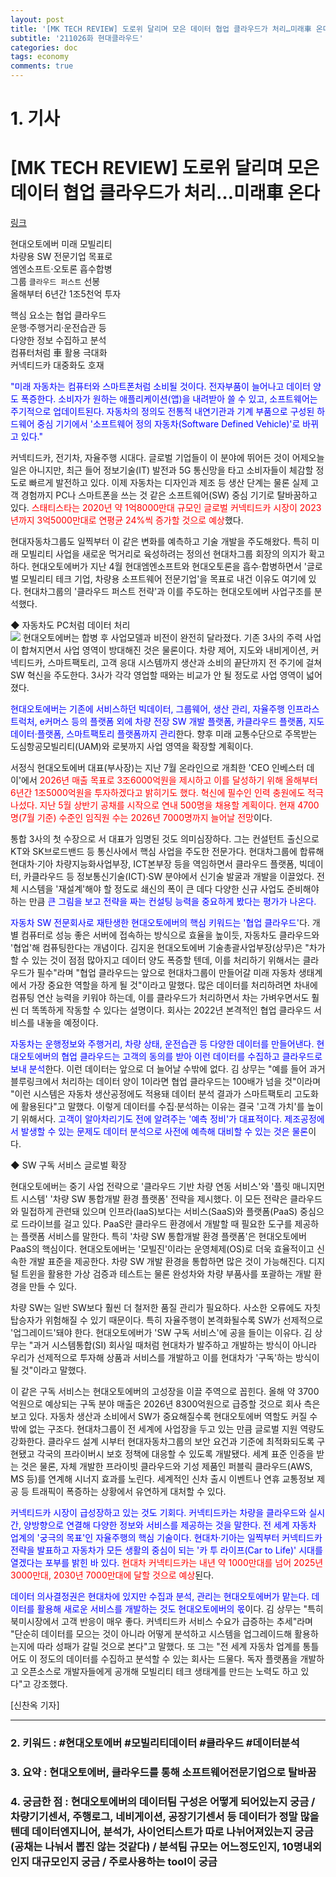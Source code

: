 ```yaml
---
layout: post
title: '[MK TECH REVIEW] 도로위 달리며 모은 데이터 협업 클라우드가 처리…미래車 온다'
subtitle: '211026화 현대클라우드'
categories: doc
tags: economy
comments: true
---
```


# 1. 기사
[MK TECH REVIEW] 도로위 달리며 모은 데이터 협업 클라우드가 처리…미래車 온다
==========
[링크](https://www.mk.co.kr/news/it/view/2021/10/967900/)


현대오토에버 미래 모빌리티   
차량용 SW 전문기업 목표로   
엠엔소프트·오토론 흡수합병   
그룹 `클라우드 퍼스트` 선봉   
올해부터 6년간 1조5천억 투자   

핵심 요소는 협업 클라우드   
운행·주행거리·운전습관 등   
다양한 정보 수집하고 분석   
컴퓨터처럼 車 활용 극대화   
커넥티드카 대중화도 호재   

<span style="color:blue">"미래 자동차는 컴퓨터와 스마트폰처럼 소비될 것이다. 전자부품이 늘어나고 데이터 양도 폭증한다. 소비자가 원하는 애플리케이션(앱)을 내려받아 쓸 수 있고, 소프트웨어는 주기적으로 업데이트된다. 자동차의 정의도 전통적 내연기관과 기계 부품으로 구성된 하드웨어 중심 기기에서 '소프트웨어 정의 자동차(Software Defined Vehicle)'로 바뀌고 있다."</span>   

커넥티드카, 전기차, 자율주행 시대다. 글로벌 기업들이 이 분야에 뛰어든 것이 어제오늘 일은 아니지만, 최근 들어 정보기술(IT) 발전과 5G 통신망을 타고 소비자들이 체감할 정도로 빠르게 발전하고 있다. 이제 자동차는 디자인과 제조 등 생산 단계는 물론 실제 고객 경험까지 PC나 스마트폰을 쓰는 것 같은 소프트웨어(SW) 중심 기기로 탈바꿈하고 있다. <span style="color:red">스태티스타는 2020년 약 1억8000만대 규모인 글로벌 커넥티드카 시장이 2023년까지 3억5000만대로 연평균 24%씩 증가할 것으로 예상</span>했다.   

현대자동차그룹도 일찍부터 이 같은 변화를 예측하고 기술 개발을 주도해왔다. 특히 미래 모빌리티 사업을 새로운 먹거리로 육성하려는 정의선 현대차그룹 회장의 의지가 확고하다. 현대오토에버가 지난 4월 현대엠엔소프트와 현대오토론을 흡수·합병하면서 '글로벌 모빌리티 테크 기업, 차량용 소프트웨어 전문기업'을 목표로 내건 이유도 여기에 있다. 현대차그룹의 '클라우드 퍼스트 전략'과 이를 주도하는 현대오토에버 사업구조를 분석했다.   

◆ 자동차도 PC처럼 데이터 처리   
<img src="/assets/img/211026Tue_HDcloud.png">
현대오토에버는 합병 후 사업모델과 비전이 완전히 달라졌다. 기존 3사의 주력 사업이 합쳐지면서 사업 영역이 방대해진 것은 물론이다. 차량 제어, 지도와 내비게이션, 커넥티드카, 스마트팩토리, 고객 응대 시스템까지 생산과 소비의 끝단까지 전 주기에 걸쳐 SW 혁신을 주도한다. 3사가 각각 영업할 때와는 비교가 안 될 정도로 사업 영역이 넓어졌다.   

<span style="color:blue">현대오토에버는 기존에 서비스하던 빅데이터, 그룹웨어, 생산 관리, 자율주행 인프라스트럭처, e커머스 등의 플랫폼 외에 차량 전장 SW 개발 플랫폼, 카클라우드 플랫폼, 지도 데이터·플랫폼, 스마트팩토리 플랫폼까지 관리</span>한다. 향후 미래 교통수단으로 주목받는 도심항공모빌리티(UAM)와 로봇까지 사업 영역을 확장할 계획이다.   

서정식 현대오토에버 대표(부사장)는 지난 7월 온라인으로 개최한 'CEO 인베스터 데이'에서 <span style="color:red">2026년 매출 목표로 3조6000억원을 제시하고 이를 달성하기 위해 올해부터 6년간 1조5000억원을 투자하겠다고 밝히기도 했다. 혁신에 필수인 인력 충원에도 적극 나섰다. 지난 5월 상반기 공채를 시작으로 연내 500명을 채용할 계획이다. 현재 4700명(7월 기준) 수준인 임직원 수는 2026년 7000명까지 늘어날 전망</span>이다.   

통합 3사의 첫 수장으로 서 대표가 임명된 것도 의미심장하다. 그는 컨설턴트 출신으로 KT와 SK브로드밴드 등 통신사에서 핵심 사업을 주도한 전문가다. 현대차그룹에 합류해 현대차·기아 차량지능화사업부장, ICT본부장 등을 역임하면서 클라우드 플랫폼, 빅데이터, 카클라우드 등 정보통신기술(ICT)·SW 분야에서 신기술 발굴과 개발을 이끌었다. 전체 시스템을 '재설계'해야 할 정도로 쇄신의 폭이 큰 데다 다양한 신규 사업도 준비해야 하는 만큼 <span style="color:blue">큰 그림을 보고 전략을 짜는 컨설팅 능력을 중요하게 봤다는 평가가 나온다.</span>   

<span style="color:blue">자동차 SW 전문회사로 재탄생한 현대오토에버의 핵심 키워드는 '협업 클라우드'</span>다. 개별 컴퓨터로 성능 좋은 서버에 접속하는 방식으로 효율을 높이듯, 자동차도 클라우드와 '협업'해 컴퓨팅한다는 개념이다. 김지윤 현대오토에버 기술총괄사업부장(상무)은 "차가 할 수 있는 것이 점점 많아지고 데이터 양도 폭증할 텐데, 이를 처리하기 위해서는 클라우드가 필수"라며 "협업 클라우드는 앞으로 현대차그룹이 만들어갈 미래 자동차 생태계에서 가장 중요한 역할을 하게 될 것"이라고 말했다. 많은 데이터를 처리하려면 차내에 컴퓨팅 연산 능력을 키워야 하는데, 이를 클라우드가 처리하면서 차는 가벼우면서도 훨씬 더 똑똑하게 작동할 수 있다는 설명이다. 회사는 2022년 본격적인 협업 클라우드 서비스를 내놓을 예정이다.   

<span style="color:blue">자동차는 운행정보와 주행거리, 차량 상태, 운전습관 등 다양한 데이터를 만들어낸다. 현대오토에버의 협업 클라우드는 고객의 동의를 받아 이런 데이터를 수집하고 클라우드로 보내 분석</span>한다. 이런 데이터는 앞으로 더 늘어날 수밖에 없다. 김 상무는 "예를 들어 과거 블루링크에서 처리하는 데이터 양이 1이라면 협업 클라우드는 100배가 넘을 것"이라며 "이런 시스템은 자동차 생산공정에도 적용돼 데이터 분석 결과가 스마트팩토리 고도화에 활용된다"고 말했다. 이렇게 데이터를 수집·분석하는 이유는 결국 '고객 가치'를 높이기 위해서다. <span style="color:blue">고객이 알아차리기도 전에 알려주는 '예측 정비'가 대표적이다. 제조공정에서 발생할 수 있는 문제도 데이터 분석으로 사전에 예측해 대비할 수 있는 것은 물론</span>이다.   

◆ SW 구독 서비스 글로벌 확장   

현대오토에버는 중기 사업 전략으로 '클라우드 기반 차량 연동 서비스'와 '플릿 매니지먼트 시스템' '차량 SW 통합개발 환경 플랫폼' 전략을 제시했다. 이 모든 전략은 클라우드와 밀접하게 관련돼 있으며 인프라(IaaS)보다는 서비스(SaaS)와 플랫폼(PaaS) 중심으로 드라이브를 걸고 있다. PaaS란 클라우드 환경에서 개발할 때 필요한 도구를 제공하는 플랫폼 서비스를 말한다. 특히 '차량 SW 통합개발 환경 플랫폼'은 현대오토에버 PaaS의 핵심이다. 현대오토에버는 '모빌진'이라는 운영체제(OS)로 더욱 효율적이고 신속한 개발 표준을 제공한다. 차량 SW 개발 환경을 통합하면 많은 것이 가능해진다. 디지털 트윈을 활용한 가상 검증과 테스트는 물론 완성차와 차량 부품사를 포괄하는 개발 환경을 만들 수 있다.   

차량 SW는 일반 SW보다 훨씬 더 철저한 품질 관리가 필요하다. 사소한 오류에도 자칫 탑승자가 위험해질 수 있기 때문이다. 특히 자율주행이 본격화될수록 SW가 선제적으로 '업그레이드'돼야 한다. 현대오토에버가 'SW 구독 서비스'에 공을 들이는 이유다. 김 상무는 "과거 시스템통합(SI) 회사일 때처럼 현대차가 발주하고 개발하는 방식이 아니라 우리가 선제적으로 투자해 상품과 서비스를 개발하고 이를 현대차가 '구독'하는 방식이 될 것"이라고 말했다.   

이 같은 구독 서비스는 현대오토에버의 고성장을 이끌 주역으로 꼽힌다. 올해 약 3700억원으로 예상되는 구독 분야 매출은 2026년 8300억원으로 급증할 것으로 회사 측은 보고 있다. 자동차 생산과 소비에서 SW가 중요해질수록 현대오토에버 역할도 커질 수밖에 없는 구조다. 현대차그룹이 전 세계에 사업장을 두고 있는 만큼 글로벌 지원 역량도 강화한다. 클라우드 설계 시부터 현대자동차그룹의 보안 요건과 기준에 최적화되도록 구현됐고 각국의 프라이버시 보호 정책에 대응할 수 있도록 개발됐다. 세계 표준 인증을 받는 것은 물론, 자체 개발한 프라이빗 클라우드와 기성 제품인 퍼블릭 클라우드(AWS, MS 등)를 연계해 시너지 효과를 노린다. 세계적인 신차 출시 이벤트나 연휴 교통정보 제공 등 트래픽이 폭증하는 상황에서 유연하게 대처할 수 있다.   


<span style="color:blue">커넥티드카 시장이 급성장하고 있는 것도 기회다. 커넥티드카는 차량을 클라우드와 실시간, 양방향으로 연결해 다양한 정보와 서비스를 제공하는 것을 말한다. 전 세계 자동차 업계의 '궁극의 목표'인 자율주행의 핵심 기술이다. 현대차·기아는 일찍부터 커넥티드카 전략을 발표하고 자동차가 모든 생활의 중심이 되는 '카 투 라이프(Car to Life)' 시대를 열겠다는 포부를 밝힌 바 있다.</span> <span style="color:red">현대차 커넥티드카는 내년 약 1000만대를 넘어 2025년 3000만대, 2030년 7000만대에 달할 것으로 예상</span>된다.   

<span style="color:blue">데이터 의사결정권은 현대차에 있지만 수집과 분석, 관리는 현대오토에버가 맡는다. 데이터를 활용해 새로운 서비스를 개발하는 것도 현대오토에버의 몫</span>이다. 김 상무는 "특히 북미시장에서 고객 반응이 매우 좋다. 커넥티드카 서비스 수요가 급증하는 추세"라며 "단순히 데이터를 모으는 것이 아니라 어떻게 분석하고 시스템을 업그레이드해 활용하는지에 따라 성패가 갈릴 것으로 본다"고 말했다. 또 그는 "전 세계 자동차 업계를 통틀어도 이 정도의 데이터를 수집하고 분석할 수 있는 회사는 드물다. 독자 플랫폼을 개발하고 오픈소스로 개발자들에게 공개해 모빌리티 테크 생태계를 만드는 노력도 하고 있다"고 강조했다.   

[신찬옥 기자]
* * *

### 2. 키워드 : \#현대오토에버 \#모빌리티데이터 \#클라우드 \#데이터분석
### 3. 요약 : 현대오토에버, 클라우드를 통해 소프트웨어전문기업으로 탈바꿈
### 4. 궁금한 점 : 현대오토에버의 데이터팀 구성은 어떻게 되어있는지 궁금 / 차량기기센서, 주행로그, 네비게이션, 공장기기센서 등 데이터가 정말 많을텐데 데이터엔지니어, 분석가, 사이언티스트가 따로 나뉘어져있는지 궁금 (공채는 나눠서 뽑진 않는 것같다) / 분석팀 규모는 어느정도인지, 10명내외인지 대규모인지 궁금 / 주로사용하는 tool이 궁금
